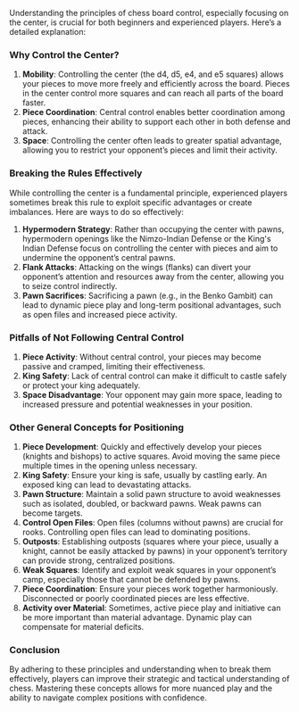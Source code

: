 Understanding the principles of chess board control, especially focusing on the center, is crucial for both beginners and experienced players. Here’s a detailed explanation:

### Why Control the Center?

1. **Mobility**: Controlling the center (the d4, d5, e4, and e5 squares) allows your pieces to move more freely and efficiently across the board. Pieces in the center control more squares and can reach all parts of the board faster.
2. **Piece Coordination**: Central control enables better coordination among pieces, enhancing their ability to support each other in both defense and attack.
3. **Space**: Controlling the center often leads to greater spatial advantage, allowing you to restrict your opponent’s pieces and limit their activity.

### Breaking the Rules Effectively

While controlling the center is a fundamental principle, experienced players sometimes break this rule to exploit specific advantages or create imbalances. Here are ways to do so effectively:

1. **Hypermodern Strategy**: Rather than occupying the center with pawns, hypermodern openings like the Nimzo-Indian Defense or the King's Indian Defense focus on controlling the center with pieces and aim to undermine the opponent’s central pawns.
2. **Flank Attacks**: Attacking on the wings (flanks) can divert your opponent’s attention and resources away from the center, allowing you to seize control indirectly.
3. **Pawn Sacrifices**: Sacrificing a pawn (e.g., in the Benko Gambit) can lead to dynamic piece play and long-term positional advantages, such as open files and increased piece activity.

### Pitfalls of Not Following Central Control

1. **Piece Activity**: Without central control, your pieces may become passive and cramped, limiting their effectiveness.
2. **King Safety**: Lack of central control can make it difficult to castle safely or protect your king adequately.
3. **Space Disadvantage**: Your opponent may gain more space, leading to increased pressure and potential weaknesses in your position.

### Other General Concepts for Positioning

1. **Piece Development**: Quickly and effectively develop your pieces (knights and bishops) to active squares. Avoid moving the same piece multiple times in the opening unless necessary.
2. **King Safety**: Ensure your king is safe, usually by castling early. An exposed king can lead to devastating attacks.
3. **Pawn Structure**: Maintain a solid pawn structure to avoid weaknesses such as isolated, doubled, or backward pawns. Weak pawns can become targets.
4. **Control Open Files**: Open files (columns without pawns) are crucial for rooks. Controlling open files can lead to dominating positions.
5. **Outposts**: Establishing outposts (squares where your piece, usually a knight, cannot be easily attacked by pawns) in your opponent’s territory can provide strong, centralized positions.
6. **Weak Squares**: Identify and exploit weak squares in your opponent’s camp, especially those that cannot be defended by pawns.
7. **Piece Coordination**: Ensure your pieces work together harmoniously. Disconnected or poorly coordinated pieces are less effective.
8. **Activity over Material**: Sometimes, active piece play and initiative can be more important than material advantage. Dynamic play can compensate for material deficits.

### Conclusion

By adhering to these principles and understanding when to break them effectively, players can improve their strategic and tactical understanding of chess. Mastering these concepts allows for more nuanced play and the ability to navigate complex positions with confidence.